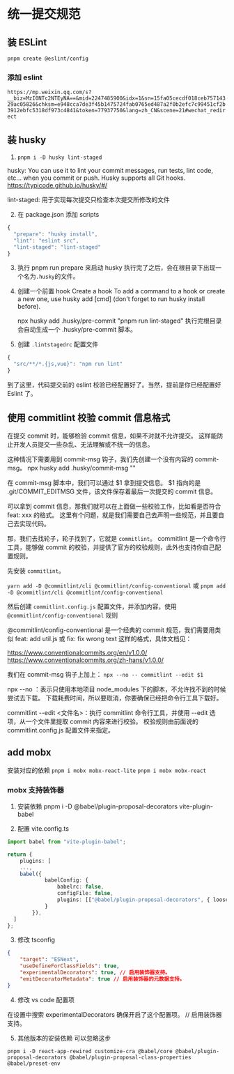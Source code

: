# 统一提交规范

## 装 ESLint

`pnpm create @eslint/config`

### 添加 eslint

`https://mp.weixin.qq.com/s?__biz=MzI0NTc2NTEyNA==&mid=2247485900&idx=1&sn=15fa05cecdf018ceb75714329ac05826&chksm=e948cca7de3f45b1475724fab0765ed487a2f0b2efc7c99451cf2b3912ebfc5318df973c4841&token=77937750&lang=zh_CN&scene=21#wechat_redirect`

## 装 husky

1. `pnpm i -D husky lint-staged`

husky: You can use it to lint your commit messages, run tests, lint code, etc... when you commit or push. Husky supports all Git hooks.
https://typicode.github.io/husky/#/

lint-staged: 用于实现每次提交只检查本次提交所修改的文件

2. 在 package.json 添加 scripts

```js
{
  "prepare": "husky install",
  "lint": "eslint src",
  "lint-staged": "lint-staged"
}
```

3. 执行 pnpm run prepare 来启动 husky
   执行完了之后，会在根目录下出现一个名为`.husky`的文件。

4. 创建一个前置 hook
   Create a hook
   To add a command to a hook or create a new one, use husky add <file> [cmd] (don't forget to run husky install before).

   npx husky add .husky/pre-commit "pnpm run lint-staged"
   执行完根目录会自动生成一个 .husky/pre-commit 脚本。

5. 创建 `.lintstagedrc` 配置文件

```js
{
  "src/**/*.{js,vue}": "npm run lint"
}
```

到了这里，代码提交前的 eslint 校验已经配置好了。当然，提前是你已经配置好 Eslint 了。

## 使用 commitlint 校验 commit 信息格式

在提交 commit 时，能够检验 commit 信息，如果不对就不允许提交。
这样能防止开发人员提交一些杂乱、无法理解或不统一的信息。

这种情况下需要用到 commit-msg 钩子，我们先创建一个没有内容的 commit-msg。
npx husky add .husky/commit-msg ""

在 commit-msg 脚本中，我们可以通过 $1 拿到提交信息。
$1 指向的是 .git/COMMIT_EDITMSG 文件，该文件保存着最后一次提交的 commit 信息。

可以拿到 commit 信息，那我们就可以在上面做一些校验工作，比如看是否符合 feat: xxx 的格式。
这里有个问题，就是我们需要自己去声明一些规范，并且要自己去实现代码。

那，我们去找轮子，轮子找到了，它就是 `commitlint`。
commitlint 是一个命令行工具，能够做 commit 的校验，并提供了官方的校验规则，此外也支持你自己配置规则。

先安装 `commitlint`。

`yarn add -D @commitlint/cli @commitlint/config-conventional` 或
`pnpm add -D @commitlint/cli @commitlint/config-conventional`

然后创建 `commitlint.config.js` 配置文件，并添加内容，使用 `@commitlint/config-conventional` 规则

@commitlint/config-conventional 是一个经典的 commit 规范，我们需要用类似 feat: add util.js 或 fix: fix wrong text 这样的格式，具体文档见：

https://www.conventionalcommits.org/en/v1.0.0/
https://www.conventionalcommits.org/zh-hans/v1.0.0/

我们在 commit-msg 钩子上加上：
`npx --no -- commitlint --edit $1`

npx --no ：表示只使用本地项目 node_modules 下的脚本，不允许找不到的时候尝试去下载。
下载耗费时间，所以要取消，你要确保已经把命令行工具下载好。

commitlint --edit <文件名>：执行 commitlint 命令行工具，并使用 --edit 选项，从一个文件里提取 commit 内容来进行校验。
校验规则由前面说的 commitlint.config.js 配置文件来指定。

## add mobx

安装对应的依赖
`pnpm i mobx mobx-react-lite`
`pnpm i mobx mobx-react`

### mobx 支持装饰器

1. 安装依赖
   pnpm i -D @babel/plugin-proposal-decorators vite-plugin-babel

2. 配置 vite.config.ts

```typescript
import babel from "vite-plugin-babel";

return {
	plugins: [
    ...,
    babel({
			babelConfig: {
				babelrc: false,
				configFile: false,
				plugins: [["@babel/plugin-proposal-decorators", { loose: true, version: "2022-03" }]]
			}
		}),
  ]
};
```

3. 修改 tsconfig

```json
{
	"target": "ESNext",
	"useDefineForClassFields": true,
	"experimentalDecorators": true, // 启用装饰器支持。
	"emitDecoratorMetadata": true // 启用装饰器的元数据支持。
}
```

4. 修改 vs code 配置项

在设置中搜索 experimentalDecorators 确保开启了这个配置项。 // 启用装饰器支持。

5. 其他版本的安装依赖 可以忽略这步

`pnpm i -D react-app-rewired customize-cra @babel/core @babel/plugin-proposal-decorators @babel/plugin-proposal-class-properties @babel/preset-env`
